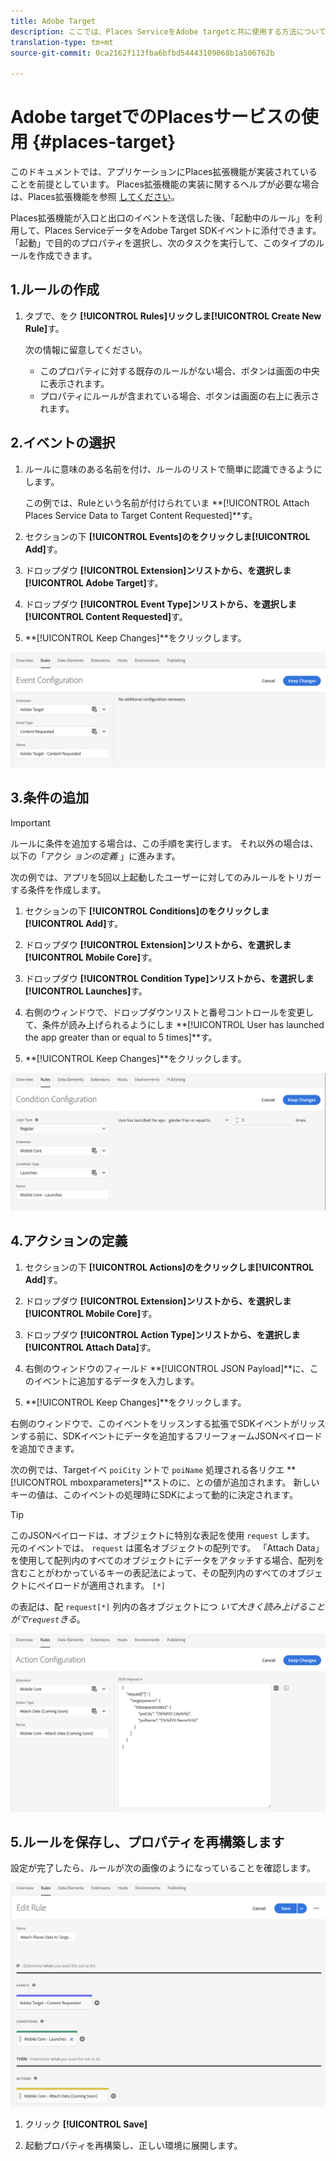 ```yaml
---
title: Adobe Target
description: ここでは、Places ServiceをAdobe targetと共に使用する方法について説明します。
translation-type: tm+mt
source-git-commit: 0ca2162f113fba6bfbd54443109068b1a506762b

---
```



# Adobe targetでのPlacesサービスの使用 {#places-target}

このドキュメントでは、アプリケーションにPlaces拡張機能が実装されていることを前提としています。 Places拡張機能の実装に関するヘルプが必要な場合は、Places拡張機能を参照 [してください](/help/places-ext-aep-sdks/places-extension/places-extension.md)。

Places拡張機能が入口と出口のイベントを送信した後、「起動中のルール」を利用して、Places ServiceデータをAdobe Target SDKイベントに添付できます。 「起動」で目的のプロパティを選択し、次のタスクを実行して、このタイプのルールを作成できます。

## 1.ルールの作成

1. タブで、をク **[!UICONTROL Rules]**リックしま**[!UICONTROL Create New Rule]**&#x200B;す。

   次の情報に留意してください。

   * このプロパティに対する既存のルールがない場合、ボタンは画面の中央に表示されます。
   * プロパティにルールが含まれている場合、ボタンは画面の右上に表示されます。

## 2.イベントの選択

1. ルールに意味のある名前を付け、ルールのリストで簡単に認識できるようにします。

   この例では、Ruleという名前が付けられていま **[!UICONTROL Attach Places Service Data to Target Content Requested]**す。

1. セクションの下 **[!UICONTROL Events]**のをクリックしま**[!UICONTROL Add]**&#x200B;す。

1. ドロップダウ **[!UICONTROL Extension]**ンリストから、を選択しま**[!UICONTROL Adobe Target]**&#x200B;す。

1. ドロップダウ **[!UICONTROL Event Type]**ンリストから、を選択しま**[!UICONTROL Content Requested]**&#x200B;す。

1. **[!UICONTROL Keep Changes]**をクリックします。

![イベントの追加](/help/assets/ad-setEvent_target.png)

## 3.条件の追加

>[!IMPORTANT]
>
>ルールに条件を追加する場合は、この手順を実行します。 それ以外の場合は、以下の「アクシ *ョンの定義* 」に進みます。

次の例では、アプリを5回以上起動したユーザーに対してのみルールをトリガーする条件を作成します。

1. セクションの下 **[!UICONTROL Conditions]**のをクリックしま**[!UICONTROL Add]**&#x200B;す。

1. ドロップダウ **[!UICONTROL Extension]**ンリストから、を選択しま**[!UICONTROL Mobile Core]**&#x200B;す。

1. ドロップダウ **[!UICONTROL Condition Type]**ンリストから、を選択しま**[!UICONTROL Launches]**&#x200B;す。

1. 右側のウィンドウで、ドロップダウンリストと番号コントロールを変更して、条件が読み上げられるようにしま **[!UICONTROL User has launched the app greater than or equal to 5 times]**す。

1. **[!UICONTROL Keep Changes]**をクリックします。

![条件の追加](/help/assets/ad-setCondition_target.png)

## 4.アクションの定義

1. セクションの下 **[!UICONTROL Actions]**のをクリックしま**[!UICONTROL Add]**&#x200B;す。

1. ドロップダウ **[!UICONTROL Extension]**ンリストから、を選択しま**[!UICONTROL Mobile Core]**&#x200B;す。

1. ドロップダウ **[!UICONTROL Action Type]**ンリストから、を選択しま**[!UICONTROL Attach Data]**&#x200B;す。

1. 右側のウィンドウのフィールド **[!UICONTROL JSON Payload]**に、このイベントに追加するデータを入力します。

1. **[!UICONTROL Keep Changes]**をクリックします。

右側のウィンドウで、このイベントをリッスンする拡張でSDKイベントがリッスンする前に、SDKイベントにデータを追加するフリーフォームJSONペイロードを追加できます。

次の例では、Targetイベ `poiCity` ントで `poiName` 処理される各リクエ **[!UICONTROL mboxparameters]**ストのに、との値が追加されます。 新しいキーの値は、このイベントの処理時にSDKによって動的に決定されます。

>[!TIP]
>
>このJSONペイロードは、オブジェクトに特別な表記を使用 `request` します。 元のイベントでは、 `request` は匿名オブジェクトの配列です。 「Attach Data」を使用して配列内のすべてのオブジェクトにデータをアタッチする場合、配列を含むことがわかっているキーの表記法によって、その配列内のすべてのオブジェクトにペイロードが適用されます。 `[*]`
>
>の表記は、配 `request[*]` 列内の各オブジェクトにつ _いて大きく読み上げることがで`request`きる_。

![アクションを定義する](/help/assets/ad-setAction-target.png)

## 5.ルールを保存し、プロパティを再構築します

設定が完了したら、ルールが次の画像のようになっていることを確認します。

![完了規則](/help/assets/ad-ruleComplete-target.png)

1. クリック **[!UICONTROL Save]**

1. 起動プロパティを再構築し、正しい環境に展開します。
